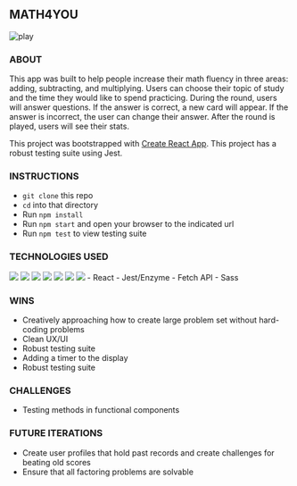 ## MATH4YOU

![play](https://media.giphy.com/media/lSClnBHdPka1IILgl7/giphy.gif)

### ABOUT
This app was built to help people increase their math fluency in three areas: adding, subtracting, and multiplying. Users can choose their topic of study and the time they would like to spend practicing. During the round, users will answer questions. If the answer is correct, a new card will appear. If the answer is incorrect, the user can change their answer. After the round is played, users will see their stats.

This project was bootstrapped with [Create React App](https://github.com/facebook/create-react-app). This project has a robust testing suite using Jest.

### INSTRUCTIONS
- `git clone` this repo
- `cd` into that directory
- Run `npm install`
- Run `npm start` and open your browser to the indicated url
- Run `npm test` to view testing suite

### TECHNOLOGIES USED
<img src="https://img.shields.io/badge/TypeScript-007ACC?style=for-the-badge&logo=typescript&logoColor=white)" />
<img src="{BadgeURLHere}" />
<img src="{BadgeURLHere}" />
<img src="{BadgeURLHere}" />
<img src="{BadgeURLHere}" />
<img src="{BadgeURLHere}" />
<img src="{BadgeURLHere}" />
- React
- Jest/Enzyme
- Fetch API
- Sass

### WINS
- Creatively approaching how to create large problem set without hard-coding problems
- Clean UX/UI
- Robust testing suite
- Adding a timer to the display
- Robust testing suite

### CHALLENGES
- Testing methods in functional components

### FUTURE ITERATIONS
- Create user profiles that hold past records and create challenges for beating old scores
- Ensure that all factoring problems are solvable


